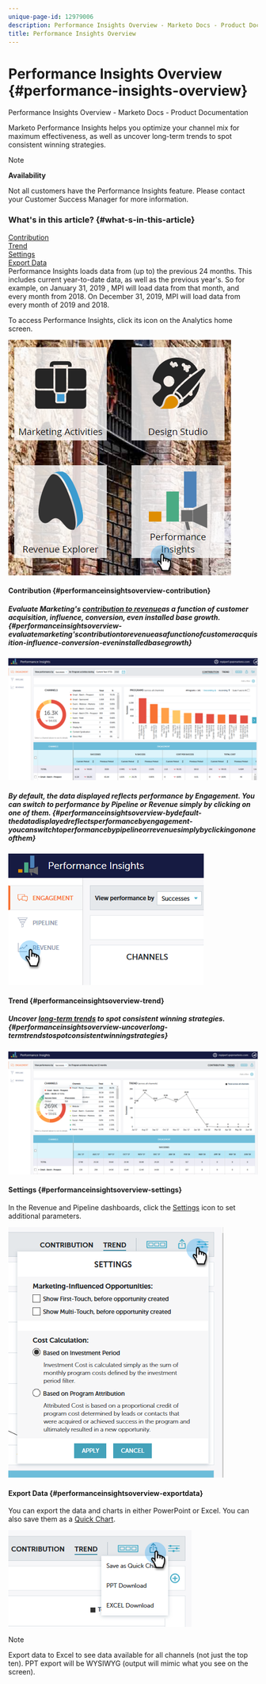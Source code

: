 ```yaml
---
unique-page-id: 12979006
description: Performance Insights Overview - Marketo Docs - Product Documentation
title: Performance Insights Overview
---
```


# Performance Insights Overview {#performance-insights-overview}

Performance Insights Overview - Marketo Docs - Product Documentation

Marketo Performance Insights helps you optimize your channel mix for maximum effectiveness, as well as uncover long-term trends to spot consistent winning strategies.

>[!NOTE]
>
>**Availability**
>
>Not all customers have the Performance Insights feature. Please contact your Customer Success Manager for more information.

### What's in this article? {#what-s-in-this-article}

[Contribution](#performanceinsightsoverview-contribution)  
[Trend](#performanceinsightsoverview-trend)  
[Settings](#performanceinsightsoverview-settings)  
[Export Data](#performanceinsightsoverview-exportdata)  
Performance Insights loads data from (up to) the previous 24 months. This includes current year-to-date data, as well as the previous year's. So for example, on January 31, 2019 , MPI will load data from that month, and every month from 2018. On December 31, 2019, MPI will load data from every month of 2019 and 2018.

To access Performance Insights, click its icon on the Analytics home screen.

![](assets/one.png)

#### Contribution {#performanceinsightsoverview-contribution}

##### Evaluate Marketing's [contribution to revenue](http://docs.marketo.com/x/QAvG)as a function of customer acquisition, influence, conversion, even installed base growth. {#performanceinsightsoverview-evaluatemarketing'scontributiontorevenueasafunctionofcustomeracquisition-influence-conversion-eveninstalledbasegrowth}

![](assets/two.png)

##### By default, the data displayed reflects performance by Engagement. You can switch to performance by Pipeline or Revenue simply by clicking on one of them. {#performanceinsightsoverview-bydefault-thedatadisplayedreflectsperformancebyengagement-youcanswitchtoperformancebypipelineorrevenuesimplybyclickingononeofthem}

![](assets/3.png)

#### Trend {#performanceinsightsoverview-trend}

##### Uncover [long-term trends](http://docs.marketo.com/x/QgvG) to spot consistent winning strategies. {#performanceinsightsoverview-uncoverlong-termtrendstospotconsistentwinningstrategies}

![](assets/4.png)

#### Settings {#performanceinsightsoverview-settings}

In the Revenue and Pipeline dashboards, click the [Settings](http://docs.marketo.com/x/pIDS) icon to set additional parameters.

![](assets/5.png)

#### Export Data {#performanceinsightsoverview-exportdata}

You can export the data and charts in either PowerPoint or Excel. You can also save them as a [Quick Chart](https://docs.marketo.com/x/iRLG).

![](assets/6.png)

>[!NOTE]
>
>Export data to Excel to see data available for all channels (not just the top ten). PPT export will be WYSIWYG (output will mimic what you see on the screen).

